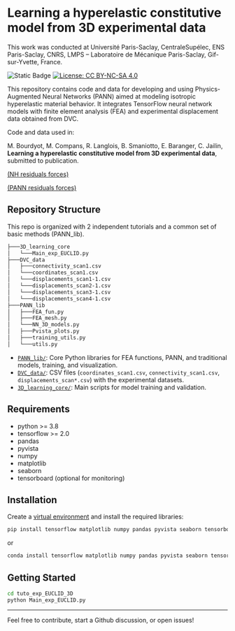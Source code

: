# Learning a hyperelastic constitutive model from 3D experimental data

This work was conducted at Université Paris-Saclay, CentraleSupélec, ENS Paris-Saclay, CNRS, LMPS – Laboratoire de Mécanique Paris-Saclay, Gif-sur-Yvette, France.

![Static Badge](https://img.shields.io/badge/Python-blue)
[![License: CC BY-NC-SA 4.0](https://img.shields.io/badge/License-GPL--3.0-lightgrey.svg)](LICENSE.md)


This repository contains code and data for developing and using Physics-Augmented Neural Networks (PANN) aimed at modeling isotropic hyperelastic material behavior. It integrates TensorFlow neural network models with finite element analysis (FEA) and experimental displacement data obtained from DVC.

Code and data used in:

M. Bourdyot, M. Compans, R. Langlois, B. Smaniotto, E. Baranger, C. Jailin, **Learning a hyperelastic constitutive model from 3D experimental data**, submitted to publication. 


[(NH residuals forces)](https://cjailin.github.io/html_outputs/3D_PANN_learning/NH_residual_forces.html)

[(PANN residuals forces)](https://cjailin.github.io/html_outputs/3D_PANN_learning/PANN_residual_forces.html)


## Repository Structure
This repo is organized with 2 independent tutorials and a common set of basic methods (PANN_lib).
``` bash
├───3D_learning_core
│   └───Main_exp_EUCLID.py
├───DVC_data
│   ├───connectivity_scan1.csv
│   └───coordinates_scan1.csv
│   └───displacements_scan1-1.csv
│   └───displacements_scan2-1.csv
│   └───displacements_scan3-1.csv
│   └───displacements_scan4-1.csv
├───PANN_lib
│   ├───FEA_fun.py
│   ├───FEA_mesh.py
│   └───NN_3D_models.py
│   ├───Pvista_plots.py
│   ├───training_utils.py
│   └───utils.py
```

- [`PANN_lib/`](/PANN_lib/): Core Python libraries for FEA functions, PANN, and traditional models, training, and visualization.
- [`DVC_data/`](/DVC_data/): CSV files (`coordinates_scan1.csv`, `connectivity_scan1.csv`, `displacements_scan*.csv`) with the experimental datasets.
- [`3D_learning_core/`](/3D_learning_core/): Main scripts for model training and validation.

## Requirements
  - python >= 3.8
  - tensorflow >= 2.0
  - pandas
  - pyvista
  - numpy
  - matplotlib
  - seaborn
  - tensorboard (optional for monitoring)

## Installation
Create a [virtual environment](https://docs.python.org/3/library/venv.html) and install the required libraries:
```bash
pip install tensorflow matplotlib numpy pandas pyvista seaborn tensorboard
```
or
```bash
conda install tensorflow matplotlib numpy pandas pyvista seaborn tensorboard
```

## Getting Started

```bash
cd tuto_exp_EUCLID_3D
python Main_exp_EUCLID.py
```

---

Feel free to contribute, start a Github discussion, or open issues!
